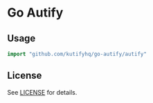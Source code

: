 # Go Autify

## Usage

```go
import "github.com/kutifyhq/go-autify/autify"
```

## License

See [LICENSE](./LICENSE) for details.
